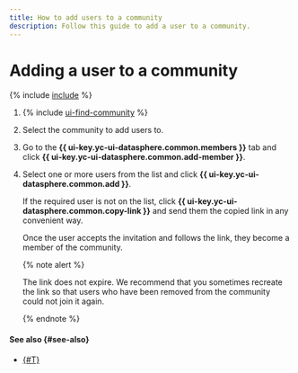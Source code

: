```yaml
---
title: How to add users to a community
description: Follow this guide to add a user to a community.
---
```


# Adding a user to a community

{% include [include](../../../_includes/datasphere/organization-users.md) %}

1. {% include [ui-find-community](../../../_includes/datasphere/ui-find-community.md) %}
1. Select the community to add users to.
1. Go to the **{{ ui-key.yc-ui-datasphere.common.members }}** tab and click **{{ ui-key.yc-ui-datasphere.common.add-member }}**.
1. Select one or more users from the list and click **{{ ui-key.yc-ui-datasphere.common.add }}**.

   If the required user is not on the list, click **{{ ui-key.yc-ui-datasphere.common.copy-link }}** and send them the copied link in any convenient way.

   Once the user accepts the invitation and follows the link, they become a member of the community.

   {% note alert %}

   The link does not expire. We recommend that you sometimes recreate the link so that users who have been removed from the community could not join it again.

   {% endnote %}

#### See also {#see-also}

* [{#T}](link-channel.md)
